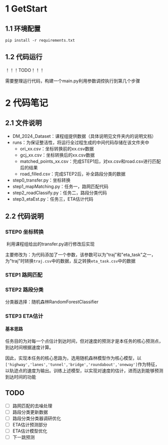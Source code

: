 

# 1 GetStart

## 1.1 环境配置

```
pip install -r requirements.txt
```

## 1.2 代码运行

！！！TODO！！！

需要整理运行代码，构建一个main.py利用参数调控执行到第几个步骤

# 2 代码笔记

## 2.1 文件说明

- DM_2024_Dataset：课程组提供数据（具体说明见文件夹内的说明文档）
- runs：为保证整洁性，将运行全过程生成的中间代码存储在该文件夹中
  - ori_xx.csv：坐标转换前的xx.csv数据
  - gcj_xx.csv：坐标转换后的xx.csv数据
  - matched_points_xx.csv：完成STEP1后，对xx.csv和road.csv进行匹配后的结果
  - road_filled.csv：完成STEP2后，补全路段分类的数据
- step0_transfer.py：坐标转换
- step1_mapMatching.py：任务一，路网匹配代码
- step2_roadClassify.py：任务二，路段分类代码
- step3_etaEst.py：任务三，ETA估计代码

## 2.2 代码说明

### STEP0 坐标转换

​		利用课程组给出的transfer.py进行修改后实现

​		主要修改为：为代码添加了一个参数，该参数可以为"traj"和"eta_task"之一，为"traj"时转换`traj.csv`中的数据，反之转换`eta_task.csv`中的数据

### STEP1 路网匹配

### STEP2 路段分类

分类器选择：随机森林RandomForestClassifier

### STEP3 ETA估计

#### 基本思路

​		任务目的为对每一个点估计到达时间，但对速度的预测才是本任务的核心预测点，到达时间根据速度计算。

​		因此，实现本任务的核心思路为，选用随机森林模型作为核心模型，以`['highway','lanes','tunnel','bridge','roundabout','oneway']`作为特征，以轨迹点的速度为输出。训练上述模型，以实现对速度的估计，进而达到能够预测到达时间的功能





## TODO

- [ ] 路网匹配的去噪处理
- [ ] 路段分类更新数据
- [ ] 路段分类分类器调研优化
- [ ] ETA估计预测部分
- [ ] ETA估计模型优化
- [ ] 下一跳预测